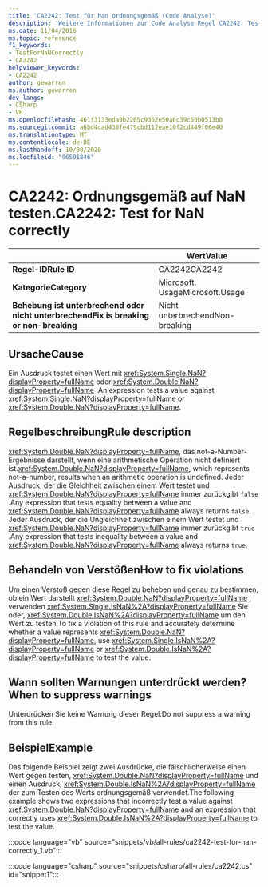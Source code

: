 ```yaml
---
title: 'CA2242: Test für Nan ordnungsgemäß (Code Analyse)'
description: 'Weitere Informationen zur Code Analyse Regel CA2242: Test für Nan richtig'
ms.date: 11/04/2016
ms.topic: reference
f1_keywords:
- TestForNaNCorrectly
- CA2242
helpviewer_keywords:
- CA2242
author: gewarren
ms.author: gewarren
dev_langs:
- CSharp
- VB
ms.openlocfilehash: 461f3133eda9b2265c9362e50a6c39c50b0513b0
ms.sourcegitcommit: a6bd4cad438fe479cbd112eae10f2cd449f06e40
ms.translationtype: MT
ms.contentlocale: de-DE
ms.lasthandoff: 10/08/2020
ms.locfileid: "96591846"
---
```

# <a name="ca2242-test-for-nan-correctly"></a><span data-ttu-id="42c78-103">CA2242: Ordnungsgemäß auf NaN testen.</span><span class="sxs-lookup"><span data-stu-id="42c78-103">CA2242: Test for NaN correctly</span></span>

| | <span data-ttu-id="42c78-104">Wert</span><span class="sxs-lookup"><span data-stu-id="42c78-104">Value</span></span> |
|-|-|
| <span data-ttu-id="42c78-105">**Regel-ID**</span><span class="sxs-lookup"><span data-stu-id="42c78-105">**Rule ID**</span></span> |<span data-ttu-id="42c78-106">CA2242</span><span class="sxs-lookup"><span data-stu-id="42c78-106">CA2242</span></span>|
| <span data-ttu-id="42c78-107">**Kategorie**</span><span class="sxs-lookup"><span data-stu-id="42c78-107">**Category**</span></span> |<span data-ttu-id="42c78-108">Microsoft. Usage</span><span class="sxs-lookup"><span data-stu-id="42c78-108">Microsoft.Usage</span></span>|
| <span data-ttu-id="42c78-109">**Behebung ist unterbrechend oder nicht unterbrechend**</span><span class="sxs-lookup"><span data-stu-id="42c78-109">**Fix is breaking or non-breaking**</span></span> |<span data-ttu-id="42c78-110">Nicht unterbrechend</span><span class="sxs-lookup"><span data-stu-id="42c78-110">Non-breaking</span></span>|

## <a name="cause"></a><span data-ttu-id="42c78-111">Ursache</span><span class="sxs-lookup"><span data-stu-id="42c78-111">Cause</span></span>

<span data-ttu-id="42c78-112">Ein Ausdruck testet einen Wert mit <xref:System.Single.NaN?displayProperty=fullName> oder <xref:System.Double.NaN?displayProperty=fullName> .</span><span class="sxs-lookup"><span data-stu-id="42c78-112">An expression tests a value against <xref:System.Single.NaN?displayProperty=fullName> or <xref:System.Double.NaN?displayProperty=fullName>.</span></span>

## <a name="rule-description"></a><span data-ttu-id="42c78-113">Regelbeschreibung</span><span class="sxs-lookup"><span data-stu-id="42c78-113">Rule description</span></span>

<span data-ttu-id="42c78-114"><xref:System.Double.NaN?displayProperty=fullName>, das not-a-Number-Ergebnisse darstellt, wenn eine arithmetische Operation nicht definiert ist.</span><span class="sxs-lookup"><span data-stu-id="42c78-114"><xref:System.Double.NaN?displayProperty=fullName>, which represents not-a-number, results when an arithmetic operation is undefined.</span></span> <span data-ttu-id="42c78-115">Jeder Ausdruck, der die Gleichheit zwischen einem Wert testet und <xref:System.Double.NaN?displayProperty=fullName> immer zurückgibt `false` .</span><span class="sxs-lookup"><span data-stu-id="42c78-115">Any expression that tests equality between a value and <xref:System.Double.NaN?displayProperty=fullName> always returns `false`.</span></span> <span data-ttu-id="42c78-116">Jeder Ausdruck, der die Ungleichheit zwischen einem Wert testet und <xref:System.Double.NaN?displayProperty=fullName> immer zurückgibt `true` .</span><span class="sxs-lookup"><span data-stu-id="42c78-116">Any expression that tests inequality between a value and <xref:System.Double.NaN?displayProperty=fullName> always returns `true`.</span></span>

## <a name="how-to-fix-violations"></a><span data-ttu-id="42c78-117">Behandeln von Verstößen</span><span class="sxs-lookup"><span data-stu-id="42c78-117">How to fix violations</span></span>

<span data-ttu-id="42c78-118">Um einen Verstoß gegen diese Regel zu beheben und genau zu bestimmen, ob ein Wert darstellt <xref:System.Double.NaN?displayProperty=fullName> , verwenden <xref:System.Single.IsNaN%2A?displayProperty=fullName> Sie oder, <xref:System.Double.IsNaN%2A?displayProperty=fullName> um den Wert zu testen.</span><span class="sxs-lookup"><span data-stu-id="42c78-118">To fix a violation of this rule and accurately determine whether a value represents <xref:System.Double.NaN?displayProperty=fullName>, use <xref:System.Single.IsNaN%2A?displayProperty=fullName> or <xref:System.Double.IsNaN%2A?displayProperty=fullName> to test the value.</span></span>

## <a name="when-to-suppress-warnings"></a><span data-ttu-id="42c78-119">Wann sollten Warnungen unterdrückt werden?</span><span class="sxs-lookup"><span data-stu-id="42c78-119">When to suppress warnings</span></span>

<span data-ttu-id="42c78-120">Unterdrücken Sie keine Warnung dieser Regel.</span><span class="sxs-lookup"><span data-stu-id="42c78-120">Do not suppress a warning from this rule.</span></span>

## <a name="example"></a><span data-ttu-id="42c78-121">Beispiel</span><span class="sxs-lookup"><span data-stu-id="42c78-121">Example</span></span>

<span data-ttu-id="42c78-122">Das folgende Beispiel zeigt zwei Ausdrücke, die fälschlicherweise einen Wert gegen testen, <xref:System.Double.NaN?displayProperty=fullName> und einen Ausdruck, <xref:System.Double.IsNaN%2A?displayProperty=fullName> der zum Testen des Werts ordnungsgemäß verwendet.</span><span class="sxs-lookup"><span data-stu-id="42c78-122">The following example shows two expressions that incorrectly test a value against <xref:System.Double.NaN?displayProperty=fullName> and an expression that correctly uses <xref:System.Double.IsNaN%2A?displayProperty=fullName> to test the value.</span></span>

:::code language="vb" source="snippets/vb/all-rules/ca2242-test-for-nan-correctly_1.vb":::

:::code language="csharp" source="snippets/csharp/all-rules/ca2242.cs" id="snippet1":::

